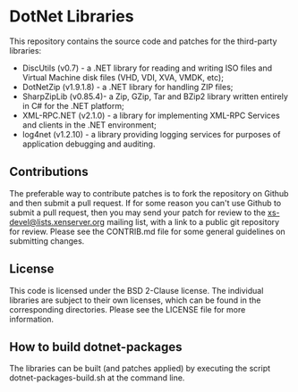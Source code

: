 DotNet Libraries 
================

This repository contains the source code and patches for the third-party 
libraries:

 *  DiscUtils (v0.7) - a .NET library for reading and writing ISO files 
    and Virtual Machine disk files (VHD, VDI, XVA, VMDK, etc);
 *  DotNetZip (v1.9.1.8) - a .NET library for handling ZIP files;
 *  SharpZipLib (v0.85.4)- a Zip, GZip, Tar and BZip2 library written 
    entirely in C# for the .NET platform;
 *  XML-RPC.NET (v2.1.0) - a library for implementing XML-RPC Services 
    and clients in the .NET environment;
 *  log4net (v1.2.10) - a library providing logging services for purposes 
    of application debugging and auditing.

Contributions
-------------

The preferable way to contribute patches is to fork the repository on Github and 
then submit a pull request. If for some reason you can't use Github to submit a 
pull request, then you may send your patch for review to the 
xs-devel@lists.xenserver.org mailing list, with a link to a public git repository 
for review. Please see the CONTRIB.md file for some general guidelines on submitting 
changes.

License
-------

This code is licensed under the BSD 2-Clause license. The individual libraries 
are subject to their own licenses, which can be found in the corresponding 
directories. Please see the LICENSE file for more information.

How to build dotnet-packages
----------------------------
The libraries can be built (and patches applied) by executing the script 
dotnet-packages-build.sh at the command line.
